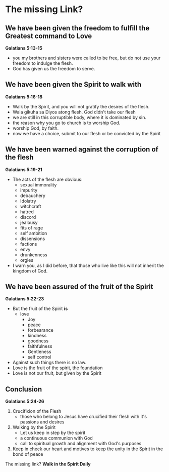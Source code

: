 # The missing Link?

## We have been given the freedom to fulfill the Greatest command to Love
**Galatians 5:13-15**
- you my brothers and sisters were called to be free, but do not use your freedom to indulge the flesh.
- God has given us the freedom to serve.

## We have been given the Spirit to walk with
**Galatians 5:16-18**
- Walk by the Spirit, and you will not gratify the desires of the flesh.
- Wala gikuha sa Diyos atong flesh. God didn't take our flesh
- we are still in this corruptible body, where it is dominated by sin.
- the reason why you go to church is to worship God.
- worship God, by faith.
- now we have a choice, submit to our flesh or be convicted by the Spirit

## We have been warned against the corruption of the flesh
**Galatians 5:19-21**
- The acts of the flesh are obvious: 
	- sexual immorality
	- impurity
	- debauchery
	- Idolatry
	- witchcraft
	- hatred
	- discord
	- jealousy
	- fits of rage
	- self ambition
	- dissensions
	- factions
	- envy
	- drunkenness
	- orgies
- I warn you, as I did before, that those who live like this will not inherit the kingdom of God.
## We have been assured of the fruit of the Spirit
**Galatians 5:22-23**
- But the fruit of the Spirit **is**
	- love
		- Joy
		- peace
		- forbearance
		- kindness
		- goodness
		- faithfulness
		- Gentleness
		- self control
- Against such things there is no law.
- Love is the fruit of the spirit, the foundation
- Love is not our fruit, but given by the Spirit

## Conclusion
**Galatians 5:24-26**
1. Crucifixion of the Flesh
	- those who belong to Jesus have crucified their flesh with it's passions and desires
2. Walking by the Spirit
	- Let us keep in step by the spirit
	- a continuous communion with God
	- call to spiritual growth and alignment with God's purposes
3. Keep in check our heart and motives to keep the unity in the Spirit in the bond of peace

The missing link?
**Walk in the Spirit Daily**